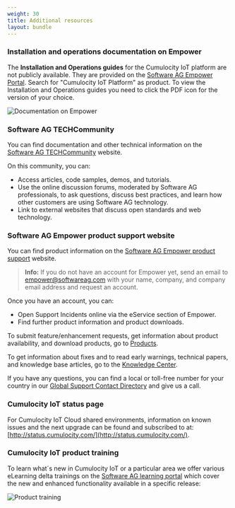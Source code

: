```yaml
---
weight: 30
title: Additional resources
layout: bundle
---
```


### Installation and operations documentation on Empower

The **Installation and Operations guides** for the Cumulocity IoT platform are not publicly available. They are provided on the [Software AG Empower Portal](https://documentation.softwareag.com/). Search for "Cumulocity IoT Platform" as product. To view the Installation and Operations guides you need to click the PDF icon for the version of your choice.

![Documentation on Empower](/images/about/about-empower.png)


### Software AG TECHCommunity

You can find documentation and other technical information on the [Software AG TECHCommunity](https://techcommunity.softwareag.com/en_en/cumulocity-iot.html) website.

On this community, you can:

* Access articles, code samples, demos, and tutorials.
* Use the online discussion forums, moderated by Software AG professionals, to ask questions, discuss best practices, and learn how other customers are using Software AG technology.
* Link to external websites that discuss open standards and web technology.


### Software AG Empower product support website

You can find product information on the [Software AG Empower product support](https://empower.softwareag.com) website.

>**Info:** If you do not have an account for Empower yet, send an email to <empower@softwareag.com> with your name, company, and company email address and request an account.

Once you have an account, you can:

* Open Support Incidents online via the eService section of Empower.
* Find further product information and product downloads.

To submit feature/enhancement requests, get information about product availability, and download products, go to [Products](https://empower.softwareag.com/Products/default.aspx?).

To get information about fixes and to read early warnings, technical papers, and knowledge base articles, go to the [Knowledge Center](https://empower.softwareag.com/KnowledgeCenter/default.aspx?).

If you have any questions, you can find a local or toll-free number for your country in our [Global Support Contact Directory](https://empower.softwareag.com/public_directory.aspx) and give us a call.

### Cumulocity IoT status page

For Cumulocity IoT Cloud shared environments, information on known issues and the next upgrade can be found and subscribed to at: [http://status.cumulocity.com/](http://status.cumulocity.com/).

### Cumulocity IoT product training

To learn what´s new in Cumulocity IoT or a particular area we offer various eLearning delta trainings on the [Software AG learning portal](https://knowledge.softwareag.com/iot_delta) which cover the new and enhanced functionality available in a specific release:

![Product training](/images/about/about-product-training.png)
